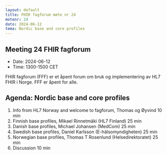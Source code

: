 ```yaml
---
layout: default
title: FHIR fagforum møte nr 24
motenr: 24
dato: 2024-06-12
tema: Nordic base and core profiles
---
```


## Meeting 24 FHIR fagforum

* Date: 2024-06-12  
* Time: 1300-1500 CET

FHIR fagforum (FFF) er et åpent forum om bruk og implementering av HL7 FHIR i Norge. FFF er åpent for alle.

## Agenda: Nordic base and core profiles  

1. Info from HL7 Norway and welcome to fagforum, Thomas og Øyvind 10 min  
2. Finnish base profiles, Mikael Rinnetmäki (HL7 Finland) 25 min
3. Danish base profiles, Michael Johansen (MedCom) 25 min
4. Swedish base profiles, Daniel Karlsson (E-hälsomyndigheten) 25 min
5. Norwegian base profiles, Thomas T Rosenlund (Helsedirektoratet) 25 min
6. Discussion 10 min
